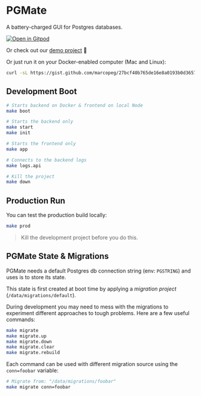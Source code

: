 # PGMate

A battery-charged GUI for Postgres databases.

[![Open in Gitpod](https://gitpod.io/button/open-in-gitpod.svg)](https://gitpod.io/#https://github.com/pgmate/demo)

Or check out our [demo project](https://github.com/pgmate/demo) 🔗

Or just run it on your Docker-enabled computer (Mac and Linux):

```bash
curl -sL https://gist.github.com/marcopeg/27bcf40b765de16e8a0193b0d3657673/raw/pgmate.sh | bash -s -- run
```

## Development Boot

```bash
# Starts backend on Docker & frontend on local Node
make boot

# Starts the backend only
make start
make init

# Starts the frontend only
make app

# Connects to the backend logs
make logs.api

# Kill the project
make down
```

## Production Run

You can test the production build locally:

```bash
make prod
```

> Kill the development project before you do this.

## PGMate State & Migrations

PGMate needs a default Postgres db connection string (env: `PGSTRING`) and uses is to store its state.

This state is first created at boot time by applying a _migration project_ (`/data/migrations/default`).

During development you may need to mess with the migrations to experiment different approaches to tough problems. Here are a few useful commands:

```bash
make migrate
make migrate.up
make migrate.down
make migrate.clear
make migrate.rebuild
```

Each command can be used with different migration source using the `conn=foobar` variable:

```bash
# Migrate from: "/data/migrations/foobar"
make migrate conn=foobar
```
